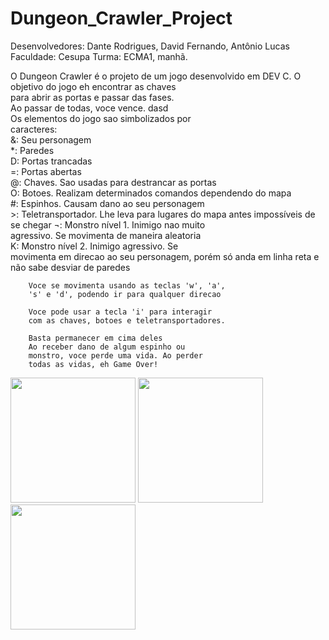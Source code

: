 # Dungeon_Crawler_Project

Desenvolvedores: Dante Rodrigues, David Fernando, Antônio Lucas
Faculdade: Cesupa
Turma: ECMA1, manhã.

O Dungeon Crawler é o projeto de um jogo desenvolvido em DEV C.
        O objetivo do jogo eh encontrar as chaves   
		    para abrir as portas e passar das fases.    
		    Ao passar de todas, voce vence. dasd                    
		    Os elementos do jogo sao simbolizados por  
		    caracteres:                                 
		    &: Seu personagem                           
		    *: Paredes                                 
		    D: Portas trancadas                        
		    =: Portas abertas                        
		    @: Chaves. Sao usadas para destrancar as portas                         
		    O: Botoes. Realizam determinados comandos dependendo do mapa                
		    #: Espinhos. Causam dano ao seu personagem  
		    >: Teletransportador. Lhe leva para lugares do mapa antes impossíveis de se chegar 
		    ¬: Monstro nível 1. Inimigo nao muito       
		    agressivo. Se movimenta de maneira aleatoria      
        K: Monstro nível 2. Inimigo agressivo. Se  
        movimenta em direcao ao seu personagem, porém
        só anda em linha reta e não sabe desviar de paredes 
        
        Voce se movimenta usando as teclas 'w', 'a',
        's' e 'd', podendo ir para qualquer direcao
        
        Voce pode usar a tecla 'i' para interagir   
        com as chaves, botoes e teletransportadores.
        
        Basta permanecer em cima deles                                                    
        Ao receber dano de algum espinho ou
        monstro, voce perde uma vida. Ao perder    
        todas as vidas, eh Game Over!
<img width = 200 height = 200 src="https://github.com/DanteRael/Dungeon_Crawler_Project/assets/128925828/724bb1fe-da41-4358-9856-1ec556a413bf">
<img width = 200 height = 200 src= "https://github.com/DanteRael/Dungeon_Crawler_Project/assets/128925828/82aa80ba-f1fc-47e6-9244-639b9b72eb71">
<img width = 200 height = 200 src= "https://github.com/DanteRael/Dungeon_Crawler_Project/assets/128925828/2adc4f63-5807-4752-a55d-c71093b34871">

